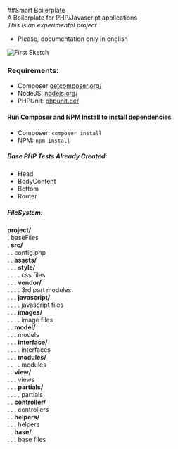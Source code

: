 ##Smart Boilerplate  
A Boilerplate for PHP/Javascript applications  
*This is an experimental project*  

- Please, documentation only in english   

![First Sketch](https://github.com/leaofelipe/smart-boilerplate/blob/master/doc/images/first-sketch.jpg "First Sketch")

### Requirements:
- Composer [getcomposer.org/](https://getcomposer.org/)  
- NodeJS: [nodejs.org/](https://nodejs.org/en/)  
- PHPUnit: [phpunit.de/](https://phpunit.de/)

#### Run Composer and NPM Install to install dependencies
- Composer: `composer install`  
- NPM: `npm install`   

##### Base PHP Tests Already Created:
- Head  
- BodyContent  
- Bottom  
- Router

##### FileSystem:  
**project/**  
.    baseFiles  
.    **src/**  
.    .    config.php  
.    .    **assets/**  
.    .     .   **style/**  
.    .     .   .    css files  
.    .     .   **vendor/**  
.    .     .   .    3rd part modules  
.    .     .   **javascript/**  
.    .     .   .    javascript files  
.    .     .   **images/**  
.    .     .   .    image files   
.    .    **model/**  
.    .     .   models  
.    .     .   **interface/**  
.    .     .   .    interfaces  
.    .     .   **modules/**  
.    .     .   .    modules  
.    .    **view/**  
.    .     .   views  
.    .     .   **partials/**  
.    .     .   .    partials  
.    .    **controller/**  
.    .     .  controllers  
.    .    **helpers/**  
.    .     .   helpers  
.    .    **base/**  
.    .     .   base files

